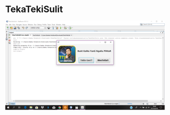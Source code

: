 # TekaTekiSulit
![alt text](https://github.com/AuliaR1zky/TekaTekiSulit/blob/master/Screenshot%20(5).png)
